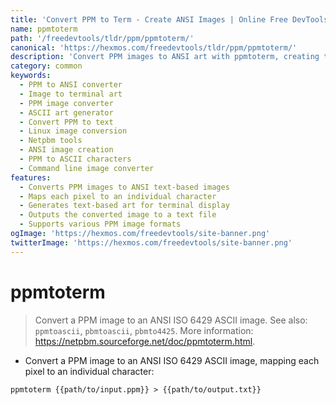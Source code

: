 ```yaml
---
title: 'Convert PPM to Term - Create ANSI Images | Online Free DevTools by Hexmos'
name: ppmtoterm
path: '/freedevtools/tldr/ppm/ppmtoterm/'
canonical: 'https://hexmos.com/freedevtools/tldr/ppm/ppmtoterm/'
description: 'Convert PPM images to ANSI art with ppmtoterm, creating terminal-based art. Transform pictures into ASCII format effortlessly. Free online tool, no registration required.'
category: common
keywords:
  - PPM to ANSI converter
  - Image to terminal art
  - PPM image converter
  - ASCII art generator
  - Convert PPM to text
  - Linux image conversion
  - Netpbm tools
  - ANSI image creation
  - PPM to ASCII characters
  - Command line image converter
features:
  - Converts PPM images to ANSI text-based images
  - Maps each pixel to an individual character
  - Generates text-based art for terminal display
  - Outputs the converted image to a text file
  - Supports various PPM image formats
ogImage: 'https://hexmos.com/freedevtools/site-banner.png'
twitterImage: 'https://hexmos.com/freedevtools/site-banner.png'
---
```


# ppmtoterm

> Convert a PPM image to an ANSI ISO 6429 ASCII image.
> See also: `ppmtoascii`, `pbmtoascii`, `pbmto4425`.
> More information: <https://netpbm.sourceforge.net/doc/ppmtoterm.html>.

- Convert a PPM image to an ANSI ISO 6429 ASCII image, mapping each pixel to an individual character:

`ppmtoterm {{path/to/input.ppm}} > {{path/to/output.txt}}`
